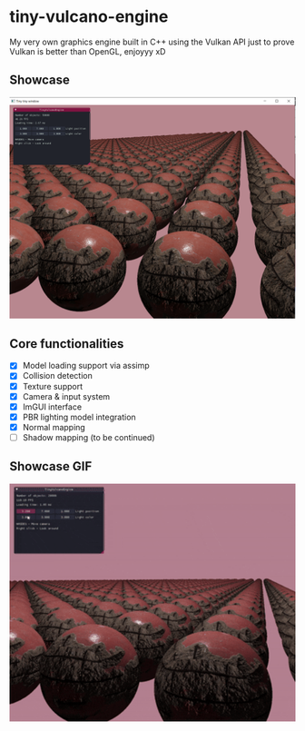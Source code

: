 # tiny-vulcano-engine
My very own graphics engine built in C++ using the Vulkan API just to prove Vulkan is better than OpenGL, enjoyyy xD

## Showcase 
![Engine Screenshot](resources/images/showcase.PNG)

## Core functionalities
- [x] Model loading support via assimp
- [x]  Collision detection
- [x] Texture support
- [x] Camera & input system
- [x] ImGUI interface
- [x] PBR lighting model integration
- [x] Normal mapping
- [ ] Shadow mapping (to be continued)

## Showcase GIF
<p align="center">
  <img src="resources/gifs/showcase.gif" width="600" />
</p>



